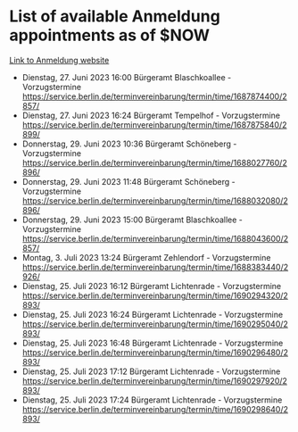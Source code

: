 # List of available Anmeldung appointments as of $NOW
[Link to Anmeldung website](https://service.berlin.de/terminvereinbarung/termin/tag.php?termin=1&anliegen[]=120686&dienstleisterlist=122210,122217,327316,122219,327312,122227,327314,122231,327346,122243,327348,122254,122252,329742,122260,329745,122262,329748,122271,327278,122273,327274,122277,327276,330436,122280,327294,122282,327290,122284,327292,122291,327270,122285,327266,122286,327264,122296,327268,150230,329760,122297,327286,122294,327284,122312,329763,122314,329775,122304,327330,122311,327334,122309,327332,317869,122281,327352,122279,329772,122283,122276,327324,122274,327326,122267,329766,122246,327318,122251,327320,122257,327322,122208,327298,122226,327300&herkunft=http%3A%2F%2Fservice.berlin.de%2Fdienstleistung%2F120686%2F)
- Dienstag, 27. Juni 2023 16:00 Bürgeramt Blaschkoallee - Vorzugstermine https://service.berlin.de/terminvereinbarung/termin/time/1687874400/2857/
- Dienstag, 27. Juni 2023 16:24 Bürgeramt Tempelhof - Vorzugstermine https://service.berlin.de/terminvereinbarung/termin/time/1687875840/2899/
- Donnerstag, 29. Juni 2023 10:36 Bürgeramt Schöneberg - Vorzugstermine https://service.berlin.de/terminvereinbarung/termin/time/1688027760/2896/
- Donnerstag, 29. Juni 2023 11:48 Bürgeramt Schöneberg - Vorzugstermine https://service.berlin.de/terminvereinbarung/termin/time/1688032080/2896/
- Donnerstag, 29. Juni 2023 15:00 Bürgeramt Blaschkoallee - Vorzugstermine https://service.berlin.de/terminvereinbarung/termin/time/1688043600/2857/
- Montag, 3. Juli 2023 13:24 Bürgeramt Zehlendorf - Vorzugstermine https://service.berlin.de/terminvereinbarung/termin/time/1688383440/2926/
- Dienstag, 25. Juli 2023 16:12 Bürgeramt Lichtenrade - Vorzugstermine https://service.berlin.de/terminvereinbarung/termin/time/1690294320/2893/
- Dienstag, 25. Juli 2023 16:24 Bürgeramt Lichtenrade - Vorzugstermine https://service.berlin.de/terminvereinbarung/termin/time/1690295040/2893/
- Dienstag, 25. Juli 2023 16:48 Bürgeramt Lichtenrade - Vorzugstermine https://service.berlin.de/terminvereinbarung/termin/time/1690296480/2893/
- Dienstag, 25. Juli 2023 17:12 Bürgeramt Lichtenrade - Vorzugstermine https://service.berlin.de/terminvereinbarung/termin/time/1690297920/2893/
- Dienstag, 25. Juli 2023 17:24 Bürgeramt Lichtenrade - Vorzugstermine https://service.berlin.de/terminvereinbarung/termin/time/1690298640/2893/
